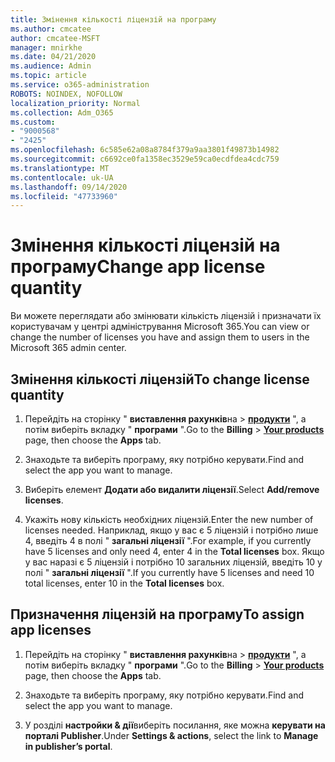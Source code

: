 ```yaml
---
title: Змінення кількості ліцензій на програму
ms.author: cmcatee
author: cmcatee-MSFT
manager: mnirkhe
ms.date: 04/21/2020
ms.audience: Admin
ms.topic: article
ms.service: o365-administration
ROBOTS: NOINDEX, NOFOLLOW
localization_priority: Normal
ms.collection: Adm_O365
ms.custom:
- "9000568"
- "2425"
ms.openlocfilehash: 6c585e62a08a8784f379a9aa3801f49873b14982
ms.sourcegitcommit: c6692ce0fa1358ec3529e59ca0ecdfdea4cdc759
ms.translationtype: MT
ms.contentlocale: uk-UA
ms.lasthandoff: 09/14/2020
ms.locfileid: "47733960"
---
```

# <a name="change-app-license-quantity"></a><span data-ttu-id="4964a-102">Змінення кількості ліцензій на програму</span><span class="sxs-lookup"><span data-stu-id="4964a-102">Change app license quantity</span></span>

<span data-ttu-id="4964a-103">Ви можете переглядати або змінювати кількість ліцензій і призначати їх користувачам у центрі адміністрування Microsoft 365.</span><span class="sxs-lookup"><span data-stu-id="4964a-103">You can view or change the number of licenses you have and assign them to users in the Microsoft 365 admin center.</span></span> 

## <a name="to-change-license-quantity"></a><span data-ttu-id="4964a-104">Змінення кількості ліцензій</span><span class="sxs-lookup"><span data-stu-id="4964a-104">To change license quantity</span></span>

1. <span data-ttu-id="4964a-105">Перейдіть на сторінку " **виставлення рахунків**на  >  **[продукти](https://go.microsoft.com/fwlink/p/?linkid=842054)** ", а потім виберіть вкладку " **програми** ".</span><span class="sxs-lookup"><span data-stu-id="4964a-105">Go to the **Billing** > **[Your products](https://go.microsoft.com/fwlink/p/?linkid=842054)** page, then choose the **Apps** tab.</span></span>

2. <span data-ttu-id="4964a-106">Знаходьте та виберіть програму, яку потрібно керувати.</span><span class="sxs-lookup"><span data-stu-id="4964a-106">Find and select the app you want to manage.</span></span>  

3. <span data-ttu-id="4964a-107">Виберіть елемент **Додати або видалити ліцензії**.</span><span class="sxs-lookup"><span data-stu-id="4964a-107">Select **Add/remove licenses**.</span></span>

4. <span data-ttu-id="4964a-108">Укажіть нову кількість необхідних ліцензій.</span><span class="sxs-lookup"><span data-stu-id="4964a-108">Enter the new number of licenses needed.</span></span> <span data-ttu-id="4964a-109">Наприклад, якщо у вас є 5 ліцензій і потрібно лише 4, введіть 4 в полі " **загальні ліцензії** ".</span><span class="sxs-lookup"><span data-stu-id="4964a-109">For example, if you currently have 5 licenses and only need 4, enter 4 in the **Total licenses** box.</span></span> <span data-ttu-id="4964a-110">Якщо у вас наразі є 5 ліцензій і потрібно 10 загальних ліцензій, введіть 10 у полі " **загальні ліцензії** ".</span><span class="sxs-lookup"><span data-stu-id="4964a-110">If you currently have 5 licenses and need 10 total licenses, enter 10 in the **Total licenses** box.</span></span>

## <a name="to-assign-app-licenses"></a><span data-ttu-id="4964a-111">Призначення ліцензій на програму</span><span class="sxs-lookup"><span data-stu-id="4964a-111">To assign app licenses</span></span>

1. <span data-ttu-id="4964a-112">Перейдіть на сторінку " **виставлення рахунків**на  >  **[продукти](https://go.microsoft.com/fwlink/p/?linkid=842054)** ", а потім виберіть вкладку " **програми** ".</span><span class="sxs-lookup"><span data-stu-id="4964a-112">Go to the **Billing** > **[Your products](https://go.microsoft.com/fwlink/p/?linkid=842054)** page, then choose the **Apps** tab.</span></span>

2. <span data-ttu-id="4964a-113">Знаходьте та виберіть програму, яку потрібно керувати.</span><span class="sxs-lookup"><span data-stu-id="4964a-113">Find and select the app you want to manage.</span></span>  

3. <span data-ttu-id="4964a-114">У розділі **настройки & дії**виберіть посилання, яке можна **керувати на порталі Publisher**.</span><span class="sxs-lookup"><span data-stu-id="4964a-114">Under **Settings & actions**, select the link to **Manage in publisher’s portal**.</span></span>